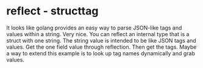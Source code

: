 # reflect - structtag

It looks like golang provides an easy way to parse JSON-like tags and values within a string. Very nice. You can reflect an internal type that is a struct with one string. The string value is intended to be like JSON tags and values. Get the one field value through reflection. Then get the tags. Maybe a way to extend this example is to look up tag names dynamically and grab values.
